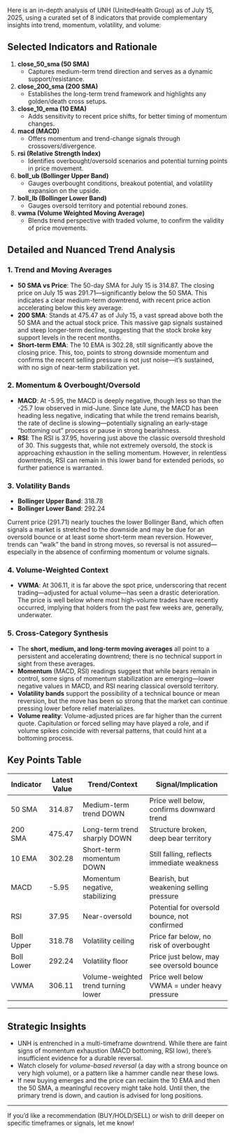 Here is an in-depth analysis of UNH (UnitedHealth Group) as of July 15, 2025, using a curated set of 8 indicators that provide complementary insights into trend, momentum, volatility, and volume:

## Selected Indicators and Rationale

1. **close_50_sma (50 SMA)**
   - Captures medium-term trend direction and serves as a dynamic support/resistance.
2. **close_200_sma (200 SMA)**
   - Establishes the long-term trend framework and highlights any golden/death cross setups.
3. **close_10_ema (10 EMA)**
   - Adds sensitivity to recent price shifts, for better timing of momentum changes.
4. **macd (MACD)**
   - Offers momentum and trend-change signals through crossovers/divergence.
5. **rsi (Relative Strength Index)**
   - Identifies overbought/oversold scenarios and potential turning points in price movement.
6. **boll_ub (Bollinger Upper Band)**
   - Gauges overbought conditions, breakout potential, and volatility expansion on the upside.
7. **boll_lb (Bollinger Lower Band)**
   - Gauges oversold territory and potential rebound zones.
8. **vwma (Volume Weighted Moving Average)**
   - Blends trend perspective with traded volume, to confirm the validity of price movements.

## Detailed and Nuanced Trend Analysis

### 1. Trend and Moving Averages

- **50 SMA vs Price**: The 50-day SMA for July 15 is 314.87. The closing price on July 15 was 291.71—significantly below the 50 SMA. This indicates a clear medium-term downtrend, with recent price action accelerating below this key average.
- **200 SMA**: Stands at 475.47 as of July 15, a vast spread above both the 50 SMA and the actual stock price. This massive gap signals sustained and steep longer-term decline, suggesting that the stock broke key support levels in the recent months.
- **Short-term EMA**: The 10 EMA is 302.28, still significantly above the closing price. This, too, points to strong downside momentum and confirms the recent selling pressure is not just noise—it’s sustained, with no sign of near-term stabilization yet.

### 2. Momentum & Overbought/Oversold

- **MACD**: At -5.95, the MACD is deeply negative, though less so than the -25.7 low observed in mid-June. Since late June, the MACD has been heading less negative, indicating that while the trend remains bearish, the rate of decline is slowing—potentially signaling an early-stage “bottoming out” process or pause in strong bearishness.
- **RSI**: The RSI is 37.95, hovering just above the classic oversold threshold of 30. This suggests that, while not extremely oversold, the stock is approaching exhaustion in the selling momentum. However, in relentless downtrends, RSI can remain in this lower band for extended periods, so further patience is warranted.

### 3. Volatility Bands

- **Bollinger Upper Band**: 318.78
- **Bollinger Lower Band**: 292.24

Current price (291.71) nearly touches the lower Bollinger Band, which often signals a market is stretched to the downside and may be due for an oversold bounce or at least some short-term mean reversion. However, trends can “walk” the band in strong moves, so reversal is not assured—especially in the absence of confirming momentum or volume signals.

### 4. Volume-Weighted Context

- **VWMA**: At 306.11, it is far above the spot price, underscoring that recent trading—adjusted for actual volume—has seen a drastic deterioration. The price is well below where most high-volume trades have recently occurred, implying that holders from the past few weeks are, generally, underwater.

### 5. Cross-Category Synthesis

- The **short, medium, and long-term moving averages** all point to a persistent and accelerating downtrend; there is no technical support in sight from these averages.
- **Momentum** (MACD, RSI) readings suggest that while bears remain in control, some signs of momentum stabilization are emerging—lower negative values in MACD, and RSI nearing classical oversold territory.
- **Volatility bands** support the possibility of a technical bounce or mean reversion, but the move has been so strong that the market can continue pressing lower before relief materializes.
- **Volume reality**: Volume-adjusted prices are far higher than the current quote. Capitulation or forced selling may have played a role, and if volume spikes coincide with reversal patterns, that could hint at a bottoming process.

## Key Points Table

| Indicator      | Latest Value   | Trend/Context                         | Signal/Implication                           |
|----------------|---------------|---------------------------------------|----------------------------------------------|
| 50 SMA         | 314.87        | Medium-term trend DOWN                | Price well below, confirms downward trend    |
| 200 SMA        | 475.47        | Long-term trend sharply DOWN          | Structure broken, deep bear territory        |
| 10 EMA         | 302.28        | Short-term momentum DOWN              | Still falling, reflects immediate weakness   |
| MACD           | -5.95         | Momentum negative, stabilizing        | Bearish, but weakening selling pressure      |
| RSI            | 37.95         | Near-oversold                         | Potential for oversold bounce, not confirmed |
| Boll Upper     | 318.78        | Volatility ceiling                    | Price far below, no risk of overbought       |
| Boll Lower     | 292.24        | Volatility floor                      | Price just below, may see oversold bounce    |
| VWMA           | 306.11        | Volume-weighted trend turning lower   | Price well below VWMA = under heavy pressure |

---

## Strategic Insights

- UNH is entrenched in a multi-timeframe downtrend. While there are faint signs of momentum exhaustion (MACD bottoming, RSI low), there’s insufficient evidence for a durable reversal. 
- Watch closely for *volume-based reversal* (a day with a strong bounce on very high volume), or a pattern like a hammer candle near these lows. 
- If new buying emerges and the price can reclaim the 10 EMA and then the 50 SMA, a meaningful recovery might take hold. Until then, the primary trend is down, and caution is advised for long positions.

---

If you’d like a recommendation (BUY/HOLD/SELL) or wish to drill deeper on specific timeframes or signals, let me know!